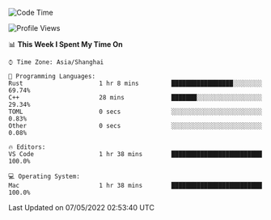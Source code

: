 <!--START_SECTION:waka-->
![Code Time](http://img.shields.io/badge/Code%20Time-1%2C282%20hrs%2057%20mins-blue)

![Profile Views](http://img.shields.io/badge/Profile%20Views-5-blue)

📊 **This Week I Spent My Time On** 

```text
⌚︎ Time Zone: Asia/Shanghai

💬 Programming Languages: 
Rust                     1 hr 8 mins         █████████████████░░░░░░░░   69.74% 
C++                      28 mins             ███████░░░░░░░░░░░░░░░░░░   29.34% 
TOML                     0 secs              ░░░░░░░░░░░░░░░░░░░░░░░░░   0.83% 
Other                    0 secs              ░░░░░░░░░░░░░░░░░░░░░░░░░   0.08%

🔥 Editors: 
VS Code                  1 hr 38 mins        █████████████████████████   100.0%

💻 Operating System: 
Mac                      1 hr 38 mins        █████████████████████████   100.0%

```


 Last Updated on 07/05/2022 02:53:40 UTC
<!--END_SECTION:waka-->
